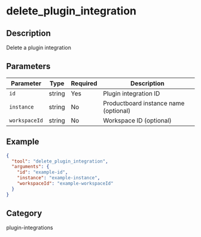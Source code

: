 # delete_plugin_integration

## Description
Delete a plugin integration

## Parameters

| Parameter | Type | Required | Description |
|-----------|------|----------|-------------|
| `id` | string | Yes | Plugin integration ID |
| `instance` | string | No | Productboard instance name (optional) |
| `workspaceId` | string | No | Workspace ID (optional) |

## Example

```json
{
  "tool": "delete_plugin_integration",
  "arguments": {
    "id": "example-id",
    "instance": "example-instance",
    "workspaceId": "example-workspaceId"
  }
}
```

## Category
plugin-integrations

